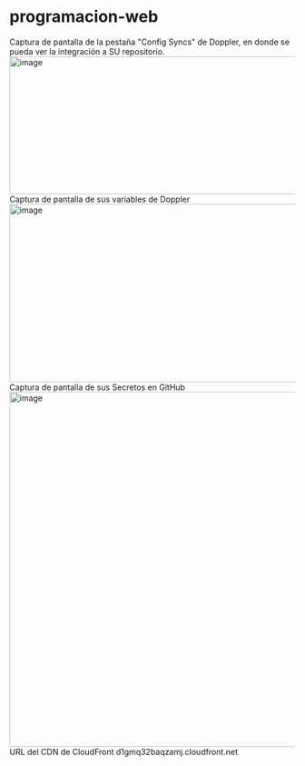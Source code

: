 # programacion-web
Captura de pantalla de la pestaña "Config Syncs" de Doppler, en donde se pueda ver la integración a SU repositorio.
<img width="1514" height="243" alt="image" src="https://github.com/user-attachments/assets/72c0e50a-dd4e-49ac-8c9b-b017cd964ddf" />
Captura de pantalla de sus variables de Doppler
<img width="1521" height="314" alt="image" src="https://github.com/user-attachments/assets/5c6727be-4d51-4422-a050-b8c5272b6c8d" />
Captura de pantalla de sus Secretos en GitHub
<img width="991" height="625" alt="image" src="https://github.com/user-attachments/assets/9c060fe5-8911-4806-b85b-89ad2ee62e2e" />
URL del CDN de CloudFront
d1gmq32baqzamj.cloudfront.net 
